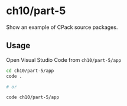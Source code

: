 # ch10/part-5

Show an example of CPack source packages.

## Usage

Open Visual Studio Code from `ch10/part-5/app`

```bash
cd ch10/part-5/app
code .

# or

code ch10/part-5/app
```
